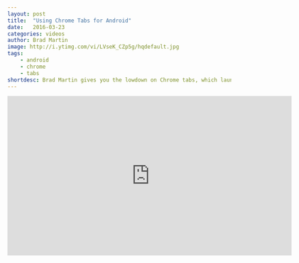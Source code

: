 ```yaml
---
layout: post
title:  "Using Chrome Tabs for Android"
date:   2016-03-23
categories: videos
author: Brad Martin
image: http://i.ytimg.com/vi/LVseK_CZp5g/hqdefault.jpg
tags: 
    - android
    - chrome
    - tabs
shortdesc: Brad Martin gives you the lowdown on Chrome tabs, which launch web content on Android without relying on a webview. 
---
```

<iframe width="640" height="360" src="https://www.youtube.com/embed/LVseK_CZp5g" frameborder="0" allowfullscreen></iframe>